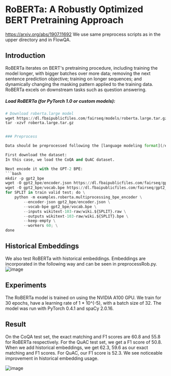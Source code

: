 # RoBERTa: A Robustly Optimized BERT Pretraining Approach

https://arxiv.org/abs/1907.11692
We use same preprocess scripts as in the upper directory and in FlowQA.

## Introduction

RoBERTa iterates on BERT's pretraining procedure, including training the model longer, with bigger batches over more data; removing the next sentence prediction objective; training on longer sequences; and dynamically changing the masking pattern applied to the training data. RoBERTa excels on downstream tasks such as question answering.

##### Load RoBERTa (for PyTorch 1.0 or custom models):
```python
# Download roberta.large model
wget https://dl.fbaipublicfiles.com/fairseq/models/roberta.large.tar.gz
tar -xzvf roberta.large.tar.gz


### Preprocess

Data should be preprocessed following the [language modeling format](/examples/language_model), i.e. each document should be separated by an empty line (only useful with `--sample-break-mode complete_doc`). Lines will be concatenated as a 1D text stream during training.

First download the dataset:
In this case, we load the CoQA and QuAC dataset.

Next encode it with the GPT-2 BPE:
```bash
mkdir -p gpt2_bpe
wget -O gpt2_bpe/encoder.json https://dl.fbaipublicfiles.com/fairseq/gpt2_bpe/encoder.json
wget -O gpt2_bpe/vocab.bpe https://dl.fbaipublicfiles.com/fairseq/gpt2_bpe/vocab.bpe
for SPLIT in train valid test; do \
    python -m examples.roberta.multiprocessing_bpe_encoder \
        --encoder-json gpt2_bpe/encoder.json \
        --vocab-bpe gpt2_bpe/vocab.bpe \
        --inputs wikitext-103-raw/wiki.${SPLIT}.raw \
        --outputs wikitext-103-raw/wiki.${SPLIT}.bpe \
        --keep-empty \
        --workers 60; \
done
```

##  Historical Embeddings
We also test RoBERTa with historical embeddings. Embeddings are incorporated in the following way and can be seen in preprocessRob.py.
![image](https://github.com/mmKevin-19/seniorthesis-write/assets/72353600/99cc7b91-c7b2-42cb-ab93-6fc47e1424ca)



## Experiments

The RoBERTa model is trained on using the NVIDIA A100 GPU. We train for 30 epochs, have a learning rate of 1 * 10^(-5), with a batch size of 32. The model was run with PyTorch 0.4.1 and spaCy 2.0.16. 


## Result 
On the CoQA test set, the exact matching and F1 scores are 60.8 and 55.8 for RoBERTa respectively. For the QuAC test set, we get a F1 score of 50.8. When we add historical  embeddings, we get 62.3, 59.6 as our exact matching and F1 scores. For QuAC, our F1 score is 52.3. We see noticeable improvement in historical embedding usage.

![image](https://github.com/mmKevin-19/seniorthesis-write/assets/72353600/971ebc9f-ad3e-4cf7-9956-6738225673d6)
